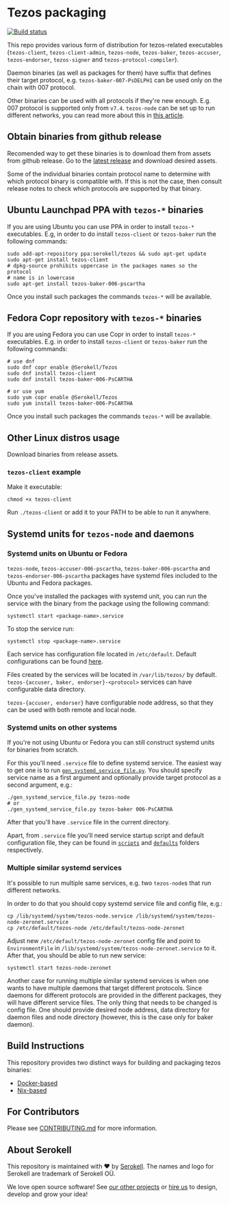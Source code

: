 <!--
   - SPDX-FileCopyrightText: 2019 TQ Tezos <https://tqtezos.com/>
   -
   - SPDX-License-Identifier: MPL-2.0
   -->

# Tezos packaging

[![Build status](https://badge.buildkite.com/e899e9e54babcd14139e3bd4381bad39b5d680e08e7b7766d4.svg?branch=master)](https://buildkite.com/serokell/tezos-packaging)

This repo provides various form of distribution for tezos-related executables
(`tezos-client`, `tezos-client-admin`, `tezos-node`, `tezos-baker`,
`tezos-accuser`, `tezos-endorser`, `tezos-signer` and `tezos-protocol-compiler`).

Daemon binaries (as well as packages for them) have suffix that defines their target protocol,
e.g. `tezos-baker-007-PsDELPH1` can be used only on the chain with 007 protocol.

Other binaries can be used with all protocols if they're new enough. E.g.
007 protocol is supported only from `v7.4`. `tezos-node` can be set up to run
different networks, you can read more about this in [this article](https://tezos.gitlab.io/user/multinetwork.html).

## Obtain binaries from github release

Recomended way to get these binaries is to download them from assets from github release.
Go to the [latest release](https://github.com/serokell/tezos-packaging/releases/latest)
and download desired assets.

Some of the individual binaries contain protocol name to determine
with which protocol binary is compatible with. If this is not the
case, then consult release notes to check which protocols are
supported by that binary.

## Ubuntu Launchpad PPA with `tezos-*` binaries

If you are using Ubuntu you can use PPA in order to install `tezos-*` executables.
E.g, in order to do install `tezos-client` or `tezos-baker` run the following commands:
```
sudo add-apt-repository ppa:serokell/tezos && sudo apt-get update
sudo apt-get install tezos-client
# dpkg-source prohibits uppercase in the packages names so the protocol
# name is in lowercase
sudo apt-get install tezos-baker-006-pscartha
```
Once you install such packages the commands `tezos-*` will be available.

## Fedora Copr repository with `tezos-*` binaries

If you are using Fedora you can use Copr in order to install `tezos-*`
executables.
E.g. in order to install `tezos-client` or `tezos-baker` run the following commands:
```
# use dnf
sudo dnf copr enable @Serokell/Tezos
sudo dnf install tezos-client
sudo dnf install tezos-baker-006-PsCARTHA

# or use yum
sudo yum copr enable @Serokell/Tezos
sudo yum install tezos-baker-006-PsCARTHA
```
Once you install such packages the commands `tezos-*` will be available.

## Other Linux distros usage

Download binaries from release assets.

### `tezos-client` example

Make it executable:
```
chmod +x tezos-client
```

Run `./tezos-client` or add it to your PATH to be able to run it anywhere.

## Systemd units for `tezos-node` and daemons

### Systemd units on Ubuntu or Fedora

`tezos-node`, `tezos-accuser-006-pscartha`, `tezos-baker-006-pscartha` and
`tezos-endorser-006-pscartha` packages have systemd files included to the
Ubuntu and Fedora packages.

Once you've installed the packages with systemd unit, you can run the service
with the binary from the package using the following command:
```
systemctl start <package-name>.service
```
To stop the service run:
```
systemctl stop <package-name>.service
```

Each service has configuration file located in `/etc/default`. Default
configurations can be found [here](docker/package/defaults/).

Files created by the services will be located in `/var/lib/tezos/` by default.
`tezos-{accuser, baker, endorser}-<protocol>` services can have configurable
data directory.

`tezos-{accuser, endorser}` have configurable node address, so that they can be used with both
remote and local node.

### Systemd units on other systems

If you're not using Ubuntu or Fedora you can still construct systemd units for binaries
from scratch.

For this you'll need `.service` file to define systemd service. The easiest way
to get one is to run [`gen_systemd_service_file.py`](gen_systemd_service_file.py).
You should specify service name as a first argument and optionally provide target protocol
as a second argument, e.g.:
```
./gen_systemd_service_file.py tezos-node
# or
./gen_systemd_service_file.py tezos-baker 006-PsCARTHA
```
After that you'll have `.service` file in the current directory.

Apart, from `.service` file you'll need service startup script and default configuration
file, they can be found in [`scripts`](./docker/package/scripts) and
[`defaults`](./docker/package/defaults) folders respectively.


### Multiple similar systemd services

It's possible to run multiple same services, e.g. two `tezos-node`s that run different
networks.

In order to do that you should copy systemd service file and config file, e.g.:
```
cp /lib/systemd/system/tezos-node.service /lib/systemd/system/tezos-node-zeronet.service
cp /etc/default/tezos-node /etc/default/tezos-node-zeronet
```

Adjust new `/etc/default/tezos-node-zeronet` config file and point to `EnvironmentFile` in
`/lib/systemd/system/tezos-node-zeronet.service` to it.
After that, you should be able to run new service:
```
systemctl start tezos-node-zeronet
```

Another case for running multiple similar systemd services is when one wants to have
multiple daemons that target different protocols.
Since daemons for different protocols are provided in the different packages, they will
have different service files. The only thing that needs to be changed is config file.
One should provide desired node address, data directory for daemon files and node directory
(however, this is the case only for baker daemon).

## Build Instructions

This repository provides two distinct ways for building and packaging tezos binaries:
* [Docker-based](./docker/README.md)
* [Nix-based](./nix/README.md)

## For Contributors

Please see [CONTRIBUTING.md](.github/CONTRIBUTING.md) for more information.

## About Serokell

This repository is maintained with ❤️ by [Serokell](https://serokell.io/).
The names and logo for Serokell are trademark of Serokell OÜ.

We love open source software! See [our other projects](https://serokell.io/community?utm_source=github) or [hire us](https://serokell.io/hire-us?utm_source=github) to design, develop and grow your idea!
